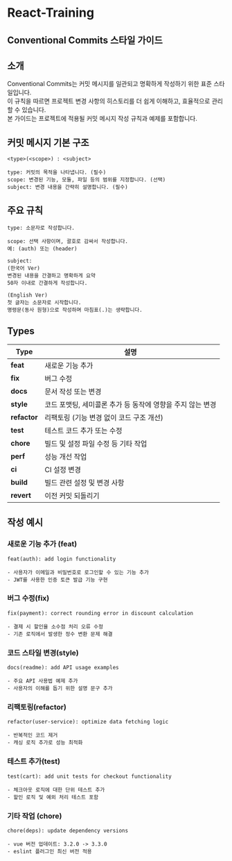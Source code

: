 # React-Training
## Conventional Commits 스타일 가이드

## 소개

Conventional Commits는 커밋 메시지를 일관되고 명확하게 작성하기 위한 표준 스타일입니다.  
이 규칙을 따르면 프로젝트 변경 사항의 히스토리를 더 쉽게 이해하고, 효율적으로 관리할 수 있습니다.  
본 가이드는 프로젝트에 적용될 커밋 메시지 작성 규칙과 예제를 포함합니다.


## 커밋 메시지 기본 구조
```text
<type>(<scope>) : <subject>

type: 커밋의 목적을 나타냅니다. (필수)
scope: 변경된 기능, 모듈, 파일 등의 범위를 지정합니다. (선택)
subject: 변경 내용을 간략히 설명합니다. (필수)
```

## 주요 규칙
```text
type: 소문자로 작성합니다.  

scope: 선택 사항이며, 괄호로 감싸서 작성합니다. 
예: (auth) 또는 (header)    

subject: 
(한국어 Ver)
변경된 내용을 간결하고 명확하게 요약
50자 이내로 간결하게 작성합니다.

(English Ver)
첫 글자는 소문자로 시작합니다.
명령문(동사 원형)으로 작성하며 마침표(.)는 생략합니다.
```


## Types
| Type      | 설명                                                               |
|-----------|------------------------------------------------------------------- |
| **feat**  | 새로운 기능 추가                                                    |
| **fix**   | 버그 수정                                                           |
| **docs**  | 문서 작성 또는 변경                                                 |
| **style** | 코드 포맷팅, 세미콜론 추가 등 동작에 영향을 주지 않는 변경          |
| **refactor** | 리팩토링 (기능 변경 없이 코드 구조 개선)                          |
| **test**  | 테스트 코드 추가 또는 수정                                          |
| **chore** | 빌드 및 설정 파일 수정 등 기타 작업                                 |
| **perf**  | 성능 개선 작업                                                     |
| **ci**    | CI 설정 변경                                                       |
| **build** | 빌드 관련 설정 및 변경 사항    |
| **revert** | 이전 커밋 되돌리기                                                 |

## 작성 예시

### 새로운 기능 추가 (feat)
```text
feat(auth): add login functionality

- 사용자가 이메일과 비밀번호로 로그인할 수 있는 기능 추가
- JWT를 사용한 인증 토큰 발급 기능 구현
```

### 버그 수정(fix)
```text
fix(payment): correct rounding error in discount calculation

- 결제 시 할인율 소수점 처리 오류 수정
- 기존 로직에서 발생한 정수 변환 문제 해결
```

### 코드 스타일 변경(style)
```text
docs(readme): add API usage examples

- 주요 API 사용법 예제 추가
- 사용자의 이해를 돕기 위한 설명 문구 추가
```

### 리팩토링(refactor)
```text
refactor(user-service): optimize data fetching logic

- 반복적인 코드 제거
- 캐싱 로직 추가로 성능 최적화
```

### 테스트 추가(test)
```text
test(cart): add unit tests for checkout functionality

- 체크아웃 로직에 대한 단위 테스트 추가
- 할인 로직 및 예외 처리 테스트 포함
```

### 기타 작업 (chore)
```text
chore(deps): update dependency versions

- vue 버전 업데이트: 3.2.0 -> 3.3.0
- eslint 플러그인 최신 버전 적용
```
